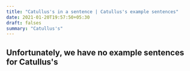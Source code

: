 ```yaml
---
title: "Catullus's in a sentence | Catullus's example sentences"
date: 2021-01-20T19:57:50+05:30
draft: falses
summary: "Catullus's"
---
```

## Unfortunately, we have no example sentences for Catullus's                 
